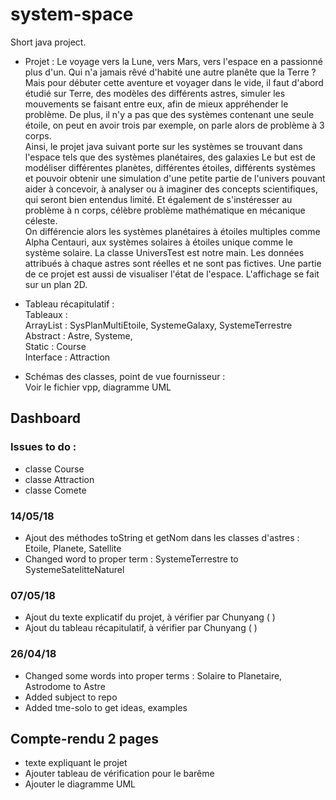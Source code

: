 # system-space
Short java project.  
* Projet :
Le voyage vers la Lune, vers Mars, vers l'espace en a passionné plus d'un. Qui n'a jamais rêvé d'habité une autre planête que la Terre ? Mais pour débuter cette aventure et voyager dans le vide, il faut d'abord étudié sur Terre, des modèles des différents astres, simuler les mouvements se faisant entre eux, afin de mieux appréhender le problème. De plus, il n'y a pas que des systèmes contenant une seule étoile, on peut en avoir trois par exemple, on parle alors de problème à 3 corps.       
Ainsi, le projet java suivant porte sur les systèmes se trouvant dans l'espace tels que des systèmes planétaires, des galaxies Le but est de modéliser différentes planètes, différentes étoiles, différents systèmes et pouvoir obtenir une simulation d'une petite partie de l'univers pouvant aider à concevoir, à analyser ou à imaginer des concepts scientifiques, qui seront bien entendus limité. Et également de s'instéresser au problème à n corps, célèbre problème mathématique en mécanique céleste.    
On  différencie alors les systèmes planétaires à étoiles multiples comme Alpha Centauri, aux systèmes solaires à étoiles unique comme le système solaire.
La classe UniversTest est notre main. Les données attribués à chaque astres sont réelles et ne sont pas fictives. Une partie de ce projet est aussi de visualiser l'état de l'espace. L'affichage se fait sur un plan 2D.

* Tableau récapitulatif :  
Tableaux :     
ArrayList : SysPlanMultiEtoile, SystemeGalaxy, SystemeTerrestre     
Abstract : Astre, Systeme,      
Static : Course  
Interface : Attraction  

* Schémas des classes, point de vue fournisseur :  
Voir le fichier vpp, diagramme UML

## Dashboard

### Issues to do :
* classe Course
* classe Attraction
* classe Comete

### 14/05/18
* Ajout des méthodes toString et getNom dans les classes d'astres : Etoile, Planete, Satellite   
* Changed word to proper term : SystemeTerrestre to SystemeSatelitteNaturel

### 07/05/18
* Ajout du texte explicatif du projet, à vérifier par Chunyang ( )
* Ajout du tableau récapitulatif, à vérifier par Chunyang ( )


### 26/04/18
* Changed some words into proper terms :
Solaire to Planetaire, 
Astrodome to Astre
* Added subject to repo
* Added tme-solo to get ideas, examples

## Compte-rendu 2 pages
* texte expliquant le projet
* Ajouter tableau de vérification pour le barême
* Ajouter le diagramme UML
